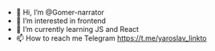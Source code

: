 - 👋 Hi, I’m @Gomer-narrator
- 👀 I’m interested in frontend
- 🌱 I’m currently learning JS and React
- 📫 How to reach me Telegram https://t.me/yaroslav_linkto

<!---
Gomer-narrator/Gomer-narrator is a ✨ special ✨ repository because its `README.md` (this file) appears on your GitHub profile.
You can click the Preview link to take a look at your changes.
--->
